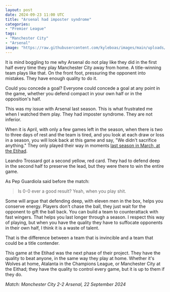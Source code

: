 ```yaml
---
layout: post
date: 2024-09-23 11:00 UTC
title: "Arsenal had imposter syndrome"
categories:
- "Premier League"
tags:
- "Manchester City"
- "Arsenal"
image: "https://raw.githubusercontent.com/kyleboas/images/main/uploads/2024/09/22/Image-22Sep2024_15:41:48.png"
---
```


It is mind boggling to me why Arsenal do not play like they did in the first half every time they play Manchester City away from home. A title-winning team plays like that. On the front foot, pressuring the opponent into mistakes. They have enough quality to do it.

<!---more--->

Could you concede a goal? Everyone could concede a goal at any point in the game, whether you defend compact in your own half or in the opposition's half. 

This was my issue with Arsenal last season. This is what frustrated me when I watched them play. They had imposter syndrome. They are not inferior.

When it is April, with only a few games left in the season, when there is two to three days of rest and the team is tired, and you look at each draw or loss in a season, you will look back at this game and say, "We didn't sacrifice anything." They only played their way in moments [last season in March, at the Etihad](https://tacticsjournal.com/2024/04/02/odegaard-on-the-turn/).

Leandro Trossard got a second yellow, red card. They had to defend deep in the second half to preserve the lead, but they were there to win the entire game.

As Pep Guardiola said before the match:

> Is 0-0 ever a good result? Yeah, when you play shit.

Some will argue that defending deep, with eleven men in the box, helps you conserve energy. Players don't chase the ball, they just wait for the opponent to gift the ball back. You can build a team to counterattack with fast wingers. That helps you last longer through a season. I respect this way of playing, but when you have the quality they have to suffocate opponents in their own half, I think it is a waste of talent.

That is the difference between a team that is invincible and a team that could be a title contender. 

This game at the Etihad was the next phase of their project. They have the quality to beat anyone, in the same way they play at home. Whether it's Wolves at home, Atalanta in the Champions League, or Manchester City at the Eithad; they have the quality to control every game, but it is up to them if they do. 

*Match: Manchester City 2-2 Arsenal, 22 September 2024*
